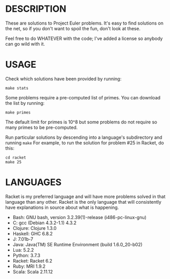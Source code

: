 DESCRIPTION
===========

These are solutions to Project Euler problems.  It's easy to find solutions on
the net, so if you don't want to spoil the fun, don't look at these.

Feel free to do WHATEVER with the code; I've added a license so anybody can go
wild with it.

USAGE
=====
Check which solutions have been provided by running:

    make stats

Some problems require a pre-computed list of primes.  You can download the
list by running:

    make primes

The default limit for primes is 10^8 but some problems do not require so many
primes to be pre-computed.

Run particular solutions by descending into a language's subdirectory and
running `make` For example, to run the solution for problem #25 in Racket, do
this:

    cd racket
    make 25

LANGUAGES
=========
Racket is my preferred language and will have more problems solved in that
language than any other. Racket is the only language that will consistently
have explanations in source about what is happening.

* Bash: GNU bash, version 3.2.39(1)-release (i486-pc-linux-gnu)
* C: gcc (Debian 4.3.2-1.1) 4.3.2
* Clojure: Clojure 1.3.0
* Haskell: GHC 6.8.2
* J: 7.01b-7
* Java: Java(TM) SE Runtime Environment (build 1.6.0_20-b02)
* Lua: 5.2.2
* Python: 3.7.3
* Racket: Racket 6.2
* Ruby: MRI 1.9.2
* Scala: Scala 2.11.12
